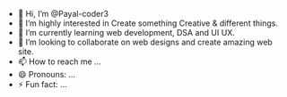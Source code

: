 - 👋 Hi, I’m @Payal-coder3
- 👀 I’m highly interested in Create something Creative & different things.
- 🌱 I’m currently learning web development, DSA  and UI UX.
- 💞️ I’m looking to collaborate on web designs and create amazing web site.
- 📫 How to reach me ...
- 😄 Pronouns: ...
- ⚡ Fun fact: ...

<!---
Payal-coder3/Payal-coder3 is a ✨ special ✨ repository because its `README.md` (this file) appears on your GitHub profile.
You can click the Preview link to take a look at your changes.
--->
